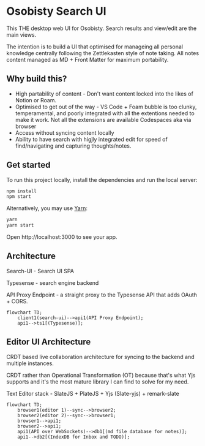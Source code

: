 # Osobisty Search UI

This THE desktop web UI for Osobisty. Search results and view/edit are the main views.

The intention is to build a UI that optimised for manageing all personal knowledge centrally following the Zettlekasten style of note taking. All notes content managed as MD + Front Matter for maximum portability.


## Why build this?

- High partability of content - Don't want content locked into the likes of Notion or Roam.
- Optimised to get out of the way - VS Code + Foam bubble is too clunky, temperamental, and poorly integrated with all the extentions needed to make it work. Not all the extensions are available Codespaces aka via browser
- Access without syncing content locally
- Ability to have search with higjly integrated edit for speed of find/navigating and capturing thoughts/notes.



## Get started

To run this project locally, install the dependencies and run the local server:

```sh
npm install
npm start
```

Alternatively, you may use [Yarn](https://http://yarnpkg.com/):

```sh
yarn
yarn start
```

Open http://localhost:3000 to see your app.


## Architecture

Search-UI - Search UI SPA

Typesense - search engine backend

API Proxy Endpoint - a straight proxy to the Typesense API that adds OAuth + CORS.

```mermaid
flowchart TD;
    client1(search-ui)-->api1(API Proxy Endpoint);
    api1-->ts1[(Typesense)];
```

## Editor UI Architecture

CRDT based live collaboration architecture for syncing to the backend and multiple instances.

CRDT rather than Operational Transformation (OT) because that's what Yjs supports and it's the most mature library I can find to solve for my need.

Text Editor stack - SlateJS + PlateJS + Yjs (Slate-yjs) + remark-slate

```mermaid
flowchart TD;
    browser1(editor 1)--sync-->browser2;
    browser2(editor 2)--sync-->browser1;
    browser1-->api1;
    browser2-->api1;
    api1(API over WebSockets)-->db1[(md file database for notes)];
    api1-->db2[(IndexDB for Inbox and TODO)];
```






